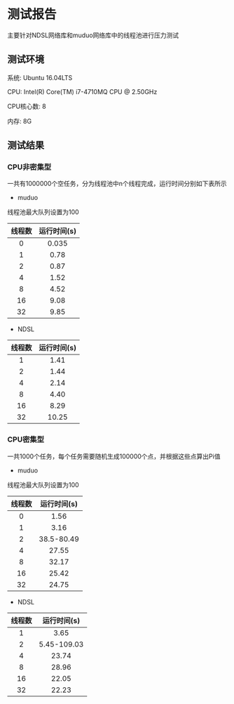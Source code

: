 # 测试报告
主要针对NDSL网络库和muduo网络库中的线程池进行压力测试

## 测试环境
系统: Ubuntu 16.04LTS

CPU: Intel(R) Core(TM) i7-4710MQ CPU @ 2.50GHz

CPU核心数: 8

内存: 8G

## 测试结果

### CPU非密集型

一共有1000000个空任务，分为线程池中n个线程完成，运行时间分别如下表所示

- muduo

线程池最大队列设置为100

线程数|运行时间(s)
:--:|:--:
0|0.035
1|0.78
2|0.87
4|1.52
8|4.52
16|9.08
32|9.85

- NDSL

线程数|运行时间(s)
:--:|:--:
1|1.41
2|1.44
4|2.14
8|4.40
16|8.29
32|10.25

### CPU密集型

一共1000个任务，每个任务需要随机生成100000个点，并根据这些点算出Pi值

- muduo

线程池最大队列设置为100

线程数|运行时间(s)
:--:|:--:
0|1.56
1|3.16
2|38.5-80.49
4|27.55
8|32.17
16|25.42
32|24.75

- NDSL

线程数|运行时间(s)
:--:|:--:
1|3.65
2|5.45-109.03
4|23.74
8|28.96
16|22.05
32|22.23